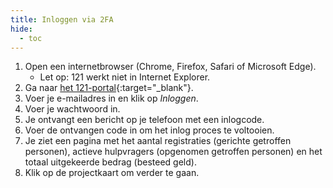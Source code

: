 ```yaml
---
title: Inloggen via 2FA
hide:
  - toc
---
```


1. Open een internetbrowser (Chrome, Firefox, Safari of Microsoft Edge).
    - Let op: 121 werkt niet in Internet Explorer.
2. Ga naar [het 121-portal](https://new.portal.nlrc.121.global){:target="_blank"}.
3. Voer je e-mailadres in en klik op *Inloggen*.
4. Voer je wachtwoord in.
5. Je ontvangt een bericht op je telefoon met een inlogcode.
6. Voer de ontvangen code in om het inlog proces te voltooien.
7. Je ziet een pagina met het aantal registraties (gerichte getroffen personen), actieve hulpvragers (opgenomen getroffen personen) en het totaal uitgekeerde bedrag (besteed geld).
8. Klik op de projectkaart om verder te gaan.
